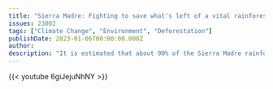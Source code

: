 ```yaml
---
title: "Sierra Madre: Fighting to save what's left of a vital rainforest in the Philippines – BBC News"
issues: 23002
tags: ["Climate Change", "Environment", "Deforestation"]
publishDate: 2023-01-06T00:00:00.000Z
author: 
description: "It is estimated that about 90% of the Sierra Madre rainforest, which protects the Philippines from the worst of climate change, is gone due to mining, quarrying and illegal logging."
---
```



{{< youtube 6giJejuNhNY >}}